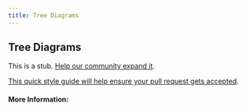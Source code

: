 ```yaml
---
title: Tree Diagrams
---
```


## Tree Diagrams

This is a stub. [Help our community expand it](https://github.com/freecodecamp/guides/tree/master/src/pages/articles/math/counting/tree-diagrams/index.md).

[This quick style guide will help ensure your pull request gets accepted](https://github.com/freeCodeCamp/guides/blob/master/README.md).

<!-- The article goes here, in GitHub-flavored Markdown. Feel free to add YouTube videos, images, and CodePen/JSBin embeds  -->

#### More Information:
<!-- Please add any articles you think might be helpful to read before writing the article -->


